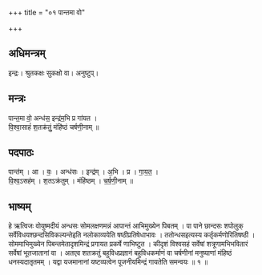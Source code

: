 +++
title = "०१ पान्तमा वो"

+++
## अधिमन्त्रम्
इन्द्रः। श्रुतकक्षः सुकक्षो वा। अनुष्टुप्।

## मन्त्रः
पान्त॒मा वो॒ अन्ध॑स॒ इन्द्र॑म॒भि प्र गा॑यत ।  
वि॒श्वा॒साहं॑ श॒तक्र॑तुं॒ मंहि॑ष्ठं चर्षणी॒नाम् ॥

## पदपाठः
पान्त॑म् । आ । वः॒ । अन्ध॑सः । इन्द्र॑म् । अ॒भि । प्र । गा॒य॒त॒ ।  
वि॒श्व॒ऽसह॑म् । श॒तऽक्र॑तुम् । मंहि॑ष्ठम् । च॒र्ष॒णी॒नाम् ॥

## भाष्यम्
हे ऋत्विजः वोयुष्मदीयं अन्धसः सोमलक्षणमन्नं आपान्तं आभिमुख्येन पिबतम् । पा पाने छान्दसः शपोलुक् सर्वेविधयश्छन्दसिविकल्यन्तेइति नलोकाव्ययेति षष्ठीप्रतिषेधाभावः । ततोन्धसइत्यस्य कर्तृकर्मणोरितिषष्ठी । सोममाभिमुख्येन पिबन्तमेतादृशमिन्द्रं प्रगायत प्रकर्षे णाभिष्टुत । कीदृशं विश्वसहं सर्वेषां शत्रूणामभिभवितारं सर्वेषां भूतजातानां वा । अतएव शतक्रतुं बहुविधप्रज्ञानं बहुविधकर्माणं वा चर्षणीनां मनुष्याणां मंहिष्ठं धनस्यदातृतमम् । यद्वा यजमानानां यष्टव्यत्वेन पूजनीयमिन्द्रं गायतेति समन्वयः ॥ १ ॥